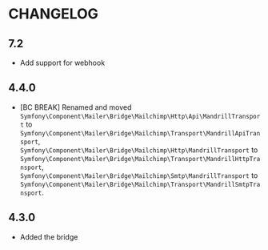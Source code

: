CHANGELOG
=========

7.2
---

* Add support for webhook

4.4.0
-----

 * [BC BREAK] Renamed and moved `Symfony\Component\Mailer\Bridge\Mailchimp\Http\Api\MandrillTransport`
   to `Symfony\Component\Mailer\Bridge\Mailchimp\Transport\MandrillApiTransport`, `Symfony\Component\Mailer\Bridge\Mailchimp\Http\MandrillTransport`
   to `Symfony\Component\Mailer\Bridge\Mailchimp\Transport\MandrillHttpTransport`, `Symfony\Component\Mailer\Bridge\Mailchimp\Smtp\MandrillTransport`
   to `Symfony\Component\Mailer\Bridge\Mailchimp\Transport\MandrillSmtpTransport`.

4.3.0
-----

 * Added the bridge
